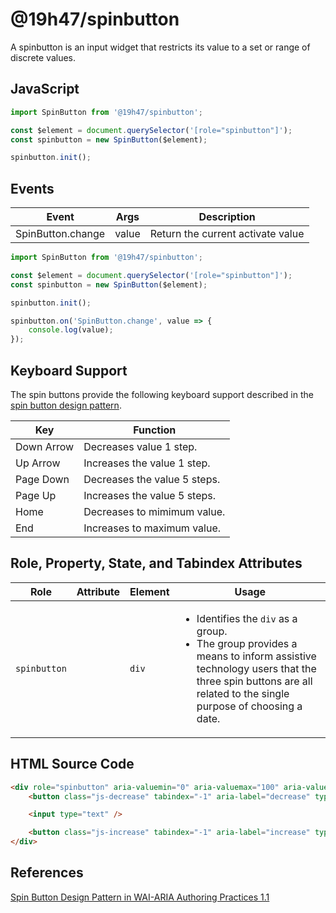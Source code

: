 # @19h47/spinbutton

A spinbutton is an input widget that restricts its value to a set or range of discrete values.

## JavaScript

```javascript
import SpinButton from '@19h47/spinbutton';

const $element = document.querySelector('[role="spinbutton"]');
const spinbutton = new SpinButton($element);

spinbutton.init();
```

## Events

| Event             | Args  | Description                       |
| ----------------- | ----- | --------------------------------- |
| SpinButton.change | value | Return the current activate value |

```javascript
import SpinButton from '@19h47/spinbutton';

const $element = document.querySelector('[role="spinbutton"]');
const spinbutton = new SpinButton($element);

spinbutton.init();

spinbutton.on('SpinButton.change', value => {
	console.log(value);
});
```

## Keyboard Support

The spin buttons provide the following keyboard support described in the [spin button design pattern](https://www.w3.org/TR/wai-aria-practices/#spinbutton).

| Key        | Function                     |
| ---------- | ---------------------------- |
| Down Arrow | Decreases value 1 step.      |
| Up Arrow   | Increases the value 1 step.  |
| Page Down  | Decreases the value 5 steps. |
| Page Up    | Increases the value 5 steps. |
| Home       | Decreases to mimimum value.  |
| End        | Increases to maximum value.  |

## Role, Property, State, and Tabindex Attributes

| Role         | Attribute | Element | Usage                                                                                                                                                                                                            |
| ------------ | --------- | ------- | ---------------------------------------------------------------------------------------------------------------------------------------------------------------------------------------------------------------- |
| `spinbutton` |           | `div`   | <ul><li>Identifies the `div` as a group.</li><li>The group provides a means to inform assistive technology users that the three spin buttons are all related to the single purpose of choosing a date.</li></ul> |

## HTML Source Code

```html
<div role="spinbutton" aria-valuemin="0" aria-valuemax="100" aria-valuenow="10">
	<button class="js-decrease" tabindex="-1" aria-label="decrease" type="button">-</button>

	<input type="text" />

	<button class="js-increase" tabindex="-1" aria-label="increase" type="button">+</button>
</div>
```

## References

[Spin Button Design Pattern in WAI-ARIA Authoring Practices 1.1](https://www.w3.org/TR/wai-aria-practices/#spinbutton)
